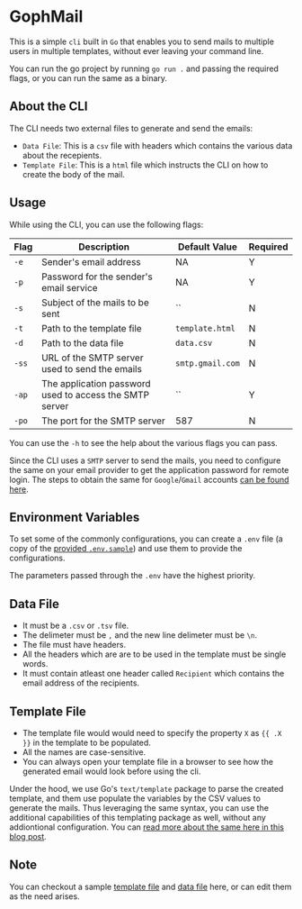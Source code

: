 # GophMail

This is a simple `cli` built in `Go` that enables you to send mails to multiple users in multiple templates, without ever leaving your command line.

You can run the go project by running `go run .` and passing the required flags, or you can run the same as a binary.

## About the CLI

The CLI needs two external files to generate and send the emails:

- `Data File`: This is a `csv` file with headers which contains the various data about the recepients.
- `Template File`: This is a `html` file which instructs the CLI on how to create the body of the mail.

## Usage

While using the CLI, you can use the following flags:

| Flag  | Description                                             | Default Value    | Required |
| ----- | ------------------------------------------------------- | ---------------- | -------- |
| `-e`  | Sender's email address                                  | NA               | Y        |
| `-p`  | Password for the sender's email service                 | NA               | Y        |
| `-s`  | Subject of the mails to be sent                         | ``               | N        |
| `-t`  | Path to the template file                               | `template.html`  | N        |
| `-d`  | Path to the data file                                   | `data.csv`       | N        |
| `-ss` | URL of the SMTP server used to send the emails          | `smtp.gmail.com` | N        |
| `-ap` | The application password used to access the SMTP server | ``               | Y        |
| `-po` | The port for the SMTP server                            | 587              | N        |

You can use the `-h` to see the help about the various flags you can pass.

Since the CLI uses a `SMTP` server to send the mails, you need to configure the same on your email provider to get the application password for remote login. The steps to obtain the same for `Google`/`Gmail` accounts [can be found here](https://mailmeteor.com/blog/gmail-smtp-settings#how-to-use-the-gmail-smtp-settings).

## Environment Variables

To set some of the commonly configurations, you can create a `.env` file (a copy of the [provided `.env.sample`](./env.sample)) and use them to provide the configurations.

The parameters passed through the `.env` have the highest priority.

## Data File

- It must be a `.csv` or `.tsv` file.
- The delimeter must be `,` and the new line delimeter must be `\n`.
- The file must have headers.
- All the headers which are are to be used in the template must be single words.
- It must contain atleast one header called `Recipient` which contains the email address of the recipients.

## Template File

- The template file would would need to specify the property `X` as `{{ .X }}` in the template to be populated.
- All the names are case-sensitive.
- You can always open your template file in a browser to see how the generated email would look before using the cli.

Under the hood, we use Go's `text/template` package to parse the created template, and them use populate the variables by the CSV values to generate the mails. Thus leveraging the same syntax, you can use the additional capabilities of this templating package as well, without any addiontional configuration. You can [read more about the same here in this blog post](https://blog.logrocket.com/using-golang-templates/).

## Note

You can checkout a sample [template file](./template.html) and [data file](./data.csv) here, or can edit them as the need arises.
